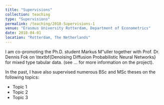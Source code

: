 ```yaml
---
title: "Supervisions"
collection: teaching
type: "Supervisions"
permalink: /teaching/2018-Supervisions-1
venue: "Erasmus University Rotterdam, Department of Econometrics"
date: 2018-04-01
location: "Rotterdam, The Netherlands"
---
```


I am co-promoting the Ph.D. student Markus M\"uller together with Prof. Dr. Dennis Fok on \textbf{Denoising Diffusion Probabilistic Neural Networks} for mixed type tabular data. (see ... for more information on the project).

In the past, I have also supervised numerous BSc and MSc theses on the following topics:
* Topic 1
* Topic 2
* Topic 3
